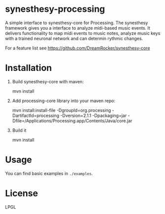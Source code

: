 synesthesy-processing
=====================

A simple interface to synesthesy-core for Processing.
The synesthesy framework gives you a interface to analyze midi-based music events. It delivers functionality to map midi events to music notes, analyze music keys with a trained neuronal network and can determin rythmic changes.

For a feature list see https://github.com/DreamRocker/synesthesy-core

# Installation
1. Build synesthesy-core with maven:

    mvn install

2. Add processing-core library into your maven repo:

    mvn install:install-file -DgroupId=org.processing -DartifactId=processing -Dversion=2.1.1 -Dpackaging=jar -Dfile=/Applications/Processing.app/Contents/Java/core.jar

3. Build it

    mvn install

# Usage

You can find basic examples in `./examples`.

# License
LPGL
